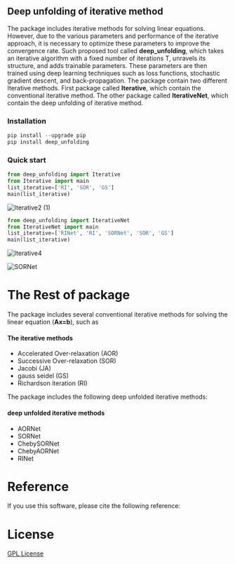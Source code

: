## Deep unfolding of iterative method

The package includes iterative methods for solving linear equations. However, due to the various parameters and performance of the iterative approach, it is necessary to optimize these parameters to improve the convergence rate. Such proposed tool called **deep_unfolding**, which takes an iterative algorithm with a fixed number of iterations T, unravels its structure, and adds trainable parameters. These parameters are then trained using deep learning techniques such as loss functions, stochastic gradient descent, and back-propagation.
The package contain two different Iterative methods. First package called **Iterative**, which contain the conventional iterative method. The other package called **IterativeNet**, which contain the deep unfolding of iterative method.

### Installation 
```python
pip install --upgrade pip
pip install deep_unfolding
```
### Quick start

```python
from deep_unfolding import Iterative
from Iterative import main
list_iterative=['RI', 'SOR', 'GS']
main(list_iterative)
```

  ![Iterative2 (1)](https://github.com/Salahberra2022/deep_unfolding/assets/119638218/c5e53af3-445a-4607-8cec-b9ba33400f26)

  

```python
from deep_unfolding import IterativeNet
from IterativeNet import main
list_iterative=['RINet', 'RI', 'SORNet', 'SOR', 'GS']
main(list_iterative)
```

 ![Iterative4](https://github.com/Salahberra2022/deep_unfolding/assets/119638218/c53ceec4-458f-44e8-b6cb-72e559b69ffc)



  ![SORNet](https://user-images.githubusercontent.com/119638218/226128700-f03ae894-a69b-48b1-a4bf-a0a3d2820d8e.png)
  

# The Rest of package

The package includes several conventional iterative methods for solving the linear equation (**Ax=b**), such as 
<h4> The iterative methods</h4>
<ul>
  <li>Accelerated Over-relaxation (AOR)</li>
  <li>Successive Over-relaxation (SOR)</li>
  <li>Jacobi (JA)</li>
  <li>gauss seidel (GS)</li>
  <li>Richardson iteration (RI)</li>
</ul>


The package includes the following deep unfolded iterative methods:
<h4> deep unfolded iterative methods </h4>
<ul>
  <li>AORNet</li>
  <li>SORNet</li>
  <li>ChebySORNet</li>
  <li>ChebyAORNet</li>
  <li>RINet</li>
</ul>

# Reference
If you use this software, please cite the following reference:



# License

[GPL License](LICENSE)






